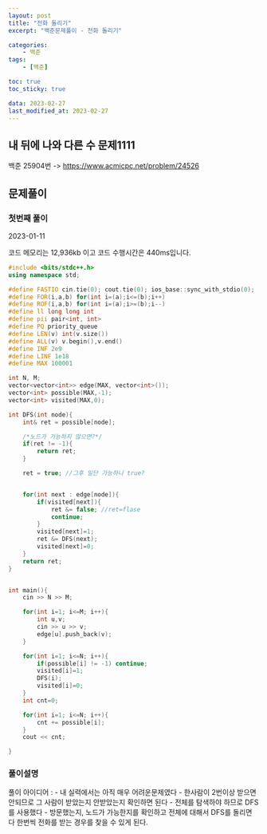 ```yaml
---
layout: post
title: "전화 돌리기"
excerpt: "백준문제풀이 - 전화 돌리기"

categories:
    - 백준
tags:
    - [백준]

toc: true
toc_sticky: true

data: 2023-02-27
last_modified_at: 2023-02-27
---
```


## 내 뒤에 나와 다른 수 문제1111
백준 25904번 -> <https://www.acmicpc.net/problem/24526>

## 문제풀이
### 첫번째 풀이
2023-01-11

코드 메모리는 12,936kb 이고 코드 수행시간은 440ms입니다.

```cpp
#include <bits/stdc++.h>
using namespace std;

#define FASTIO cin.tie(0); cout.tie(0); ios_base::sync_with_stdio(0);
#define FOR(i,a,b) for(int i=(a);i<=(b);i++)
#define ROF(i,a,b) for(int i=(a);i>=(b);i--)
#define ll long long int
#define pii pair<int, int>
#define PQ priority_queue
#define LEN(v) int(v.size())
#define ALL(v) v.begin(),v.end()
#define INF 2e9
#define LINF 1e18
#define MAX 100001

int N, M;
vector<vector<int>> edge(MAX, vector<int>());
vector<int> possible(MAX,-1);
vector<int> visited(MAX,0);

int DFS(int node){
    int& ret = possible[node];

    /*노드가 가능하지 않으면?*/
    if(ret != -1){
        return ret;
    }

    ret = true; //그후 일단 가능하니 true?


    for(int next : edge[node]){
        if(visited[next]){
            ret &= false; //ret=flase
            continue;
        }
        visited[next]=1;
        ret &= DFS(next);
        visited[next]=0;
    }
    return ret;
}


int main(){
    cin >> N >> M;

    for(int i=1; i<=M; i++){
        int u,v;
        cin >> u >> v;
        edge[u].push_back(v);
    }

    for(int i=1; i<=N; i++){
        if(possible[i] != -1) continue;
        visited[i]=1;
        DFS(i);
        visited[i]=0;
    }
    int cnt=0;

    for(int i=1; i<=N; i++){
        cnt += possible[i];
    }
    cout << cnt;

}
```

### 풀이설명

풀이 아이디어 :
    - 내 실력에서는 아직 매우 어려운문제였다
    - 한사람이 2번이상 받으면 안되므로 그 사람이 받았는지 안받았는지 확인하면 된다
    - 전체를 탐색하야 하므로 DFS를 사용했다
    - 방문했는지, 노드가 가능한지를 확인하고 전체에 대해서 DFS를 돌리면 다 한번씩 전화를 받는 경우를 찾을 수  있게 된다.